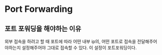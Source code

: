 # Port Forwarding

## 포트 포워딩을 해야하는 이유
외부 접속을 하려고 할 때 포트에 따라 어떤 내부 ip의, 어떤 포트로 접속을 전달해주어야하는지 설정해주어야 그대로 접속할 수 있다. 이 설정이 포트포워딩이다.

